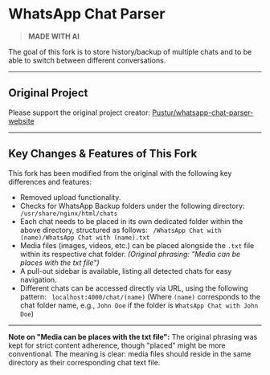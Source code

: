 # WhatsApp Chat Parser

> **MADE WITH AI**

The goal of this fork is to store history/backup of multiple chats and to be able to switch between different conversations.

---

## Original Project

Please support the original project creator:
[Pustur/whatsapp-chat-parser-website](https://github.com/Pustur/whatsapp-chat-parser-website)

---

## Key Changes & Features of This Fork

This fork has been modified from the original with the following key differences and features:

*   Removed upload functionality.
*   Checks for WhatsApp Backup folders under the following directory:
    ` /usr/share/nginx/html/chats`
*   Each chat needs to be placed in its own dedicated folder within the above directory, structured as follows:
    ` /WhatsApp Chat with (name)/WhatsApp Chat with (name).txt`
*   Media files (images, videos, etc.) can be placed alongside the `.txt` file within its respective chat folder.
    *(Original phrasing: "Media can be places with the txt file")*
*   A pull-out sidebar is available, listing all detected chats for easy navigation.
*   Different chats can be accessed directly via URL, using the following pattern:
    ` localhost:4000/chat/(name)`
    (Where `(name)` corresponds to the chat folder name, e.g., `John Doe` if the folder is `WhatsApp Chat with John Doe`)

---

**Note on "Media can be places with the txt file":** The original phrasing was kept for strict content adherence, though "placed" might be more conventional. The meaning is clear: media files should reside in the same directory as their corresponding chat text file.
